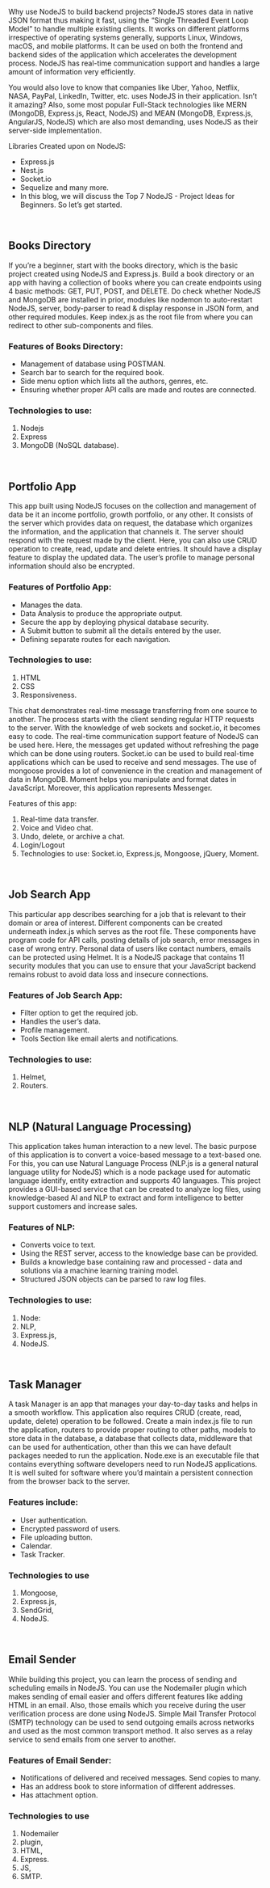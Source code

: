 Why use NodeJS to build backend projects? NodeJS stores data in native JSON format thus making it fast, using the “Single Threaded Event Loop Model” to handle multiple existing clients. It works on different platforms irrespective of operating systems generally, supports Linux, Windows, macOS, and mobile platforms. It can be used on both the frontend and backend sides of the application which accelerates the development process. NodeJS has real-time communication support and handles a large amount of information very efficiently.

You would also love to know that companies like Uber, Yahoo, Netflix, NASA, PayPal, LinkedIn, Twitter, etc. uses NodeJS in their application. Isn’t it amazing? Also, some most popular Full-Stack technologies like MERN (MongoDB, Express.js, React, NodeJS) and MEAN (MongoDB, Express.js, AngularJS, NodeJS) which are also most demanding, uses NodeJS as their server-side implementation.

Libraries Created upon on NodeJS:

- Express.js
- Nest.js
- Socket.io
- Sequelize and many more.
- In this blog, we will discuss the Top 7 NodeJS - Project Ideas for Beginners. So let’s get started.

<br>

## **Books Directory**

If you’re a beginner, start with the books directory, which is the basic project created using NodeJS and Express.js. Build a book directory or an app with having a collection of books where you can create endpoints using 4 basic methods: GET, PUT, POST, and DELETE. Do check whether NodeJS and MongoDB are installed in prior, modules like nodemon to auto-restart NodeJS, server, body-parser to read & display response in JSON form, and other required modules. Keep index.js as the root file from where you can redirect to other sub-components and files.

### Features of Books Directory:

- Management of database using POSTMAN.
- Search bar to search for the required book.
- Side menu option which lists all the authors, genres, etc.
- Ensuring whether proper API calls are made and routes are connected.

### Technologies to use:

1. Nodejs
1. Express
1. MongoDB (NoSQL database).

<br>

## **Portfolio App**

This app built using NodeJS focuses on the collection and management of data be it an income portfolio, growth portfolio, or any other. It consists of the server which provides data on request, the database which organizes the information, and the application that channels it. The server should respond with the request made by the client. Here, you can also use CRUD operation to create, read, update and delete entries. It should have a display feature to display the updated data. The user’s profile to manage personal information should also be encrypted.

### Features of Portfolio App:

- Manages the data.
- Data Analysis to produce the appropriate output.
- Secure the app by deploying physical database security.
- A Submit button to submit all the details entered by the user.
- Defining separate routes for each navigation.

### Technologies to use:

1. HTML
1. CSS
1. Responsiveness.

This chat demonstrates real-time message transferring from one source to another. The process starts with the client sending regular HTTP requests to the server. With the knowledge of web sockets and socket.io, it becomes easy to code. The real-time communication support feature of NodeJS can be used here. Here, the messages get updated without refreshing the page which can be done using routers. Socket.io can be used to build real-time applications which can be used to receive and send messages. The use of mongoose provides a lot of convenience in the creation and management of data in MongoDB. Moment helps you manipulate and format dates in JavaScript. Moreover, this application represents Messenger.

Features of this app:

1. Real-time data transfer.
2. Voice and Video chat.
3. Undo, delete, or archive a chat.
4. Login/Logout
5. Technologies to use: Socket.io, Express.js, Mongoose, jQuery, Moment.

<br>

## **Job Search App**

This particular app describes searching for a job that is relevant to their domain or area of interest. Different components can be created underneath index.js which serves as the root file. These components have program code for API calls, posting details of job search, error messages in case of wrong entry. Personal data of users like contact numbers, emails can be protected using Helmet. It is a NodeJS package that contains 11 security modules that you can use to ensure that your JavaScript backend remains robust to avoid data loss and insecure connections.

### Features of Job Search App:

- Filter option to get the required job.
- Handles the user’s data.
- Profile management.
- Tools Section like email alerts and notifications.

### Technologies to use:

1. Helmet,
2. Routers.

<br>

## **NLP (Natural Language Processing)**

This application takes human interaction to a new level. The basic purpose of this application is to convert a voice-based message to a text-based one. For this, you can use Natural Language Process (NLP.js is a general natural language utility for NodeJS) which is a node package used for automatic language identify, entity extraction and supports 40 languages. This project provides a GUI-based service that can be created to analyze log files, using knowledge-based AI and NLP to extract and form intelligence to better support customers and increase sales.

### Features of NLP:

- Converts voice to text.
- Using the REST server, access to the knowledge base can be provided.
- Builds a knowledge base containing raw and processed - data and solutions via a machine learning training model.
- Structured JSON objects can be parsed to raw log files.

### Technologies to use:

1. Node:
2. NLP,
3. Express.js,
4. NodeJS.

<br>

## **Task Manager**

A task Manager is an app that manages your day-to-day tasks and helps in a smooth workflow. This application also requires CRUD (create, read, update, delete) operation to be followed. Create a main index.js file to run the application, routers to provide proper routing to other paths, models to store data in the database, a database that collects data, middleware that can be used for authentication, other than this we can have default packages needed to run the application. Node.exe is an executable file that contains everything software developers need to run NodeJS applications. It is well suited for software where you’d maintain a persistent connection from the browser back to the server.

### Features include:

- User authentication.
- Encrypted password of users.
- File uploading button.
- Calendar.
- Task Tracker.

### Technologies to use

1. Mongoose,
2. Express.js,
3. SendGrid,
4. NodeJS.

<br>

## **Email Sender**

While building this project, you can learn the process of sending and scheduling emails in NodeJS. You can use the Nodemailer plugin which makes sending of email easier and offers different features like adding HTML in an email. Also, those emails which you receive during the user verification process are done using NodeJS. Simple Mail Transfer Protocol (SMTP) technology can be used to send outgoing emails across networks and used as the most common transport method. It also serves as a relay service to send emails from one server to another.

### Features of Email Sender:

- Notifications of delivered and received messages.
  Send copies to many.
- Has an address book to store information of different addresses.
- Has attachment option.

### Technologies to use

1. Nodemailer
2. plugin,
3. HTML,
4. Express.
5. JS,
6. SMTP.
